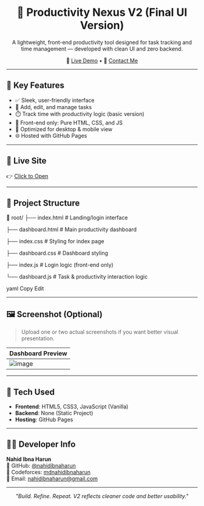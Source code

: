 <h1 align="center">🚀 Productivity Nexus V2 (Final UI Version)</h1>

<p align="center">
  A lightweight, front-end productivity tool designed for task tracking and time management — developed with clean UI and zero backend.
</p>

<p align="center">
  🔗 <a href="https://nahidibnaharun.github.io/Productivity_Nexus_V2/">Live Demo</a> • 
  📧 <a href="mailto:nahidibnaharun@gmail.com">Contact Me</a>
</p>

---

## 🌟 Key Features

- ✅ Sleek, user-friendly interface
- 📝 Add, edit, and manage tasks
- ⏱️ Track time with productivity logic (basic version)
- 🔁 Front-end only: Pure HTML, CSS, and JS
- 📱 Optimized for desktop & mobile view
- 🌐 Hosted with GitHub Pages

---

## 🔗 Live Site

👉 [Click to Open](https://nahidibnaharun.github.io/Productivity_Nexus_V2/)

---

## 📁 Project Structure

📁 root/
├── index.html # Landing/login interface

├── dashboard.html # Main productivity dashboard

├── index.css # Styling for index page

├── dashboard.css # Dashboard styling

├── index.js # Login logic (front-end only)

└── dashboard.js # Task & productivity interaction logic

yaml
Copy
Edit

---

## 🖼️ Screenshot (Optional)

> Upload one or two actual screenshots if you want better visual presentation.

| Dashboard Preview |
|-------------------|
| ![image](https://github.com/user-attachments/assets/c0646e74-dffc-4d70-8513-3cf3bb75fcf8)|
---

## 🧰 Tech Used

- **Frontend**: HTML5, CSS3, JavaScript (Vanilla)
- **Backend**: None (Static Project)
- **Hosting**: GitHub Pages

---

## 👨‍💻 Developer Info

**Nahid Ibna Harun**  
🔗 GitHub: [@nahidibnaharun](https://github.com/nahidibnaharun)  
💼 Codeforces: [mdnahidibnaharun](https://codeforces.com/profile/mdnahidibnaharun)  
📧 Email: [nahidibnaharun@gmail.com](mailto:nahidibnaharun@gmail.com)

---

<p align="center"><em>"Build. Refine. Repeat. V2 reflects cleaner code and better usability."</em></p>
